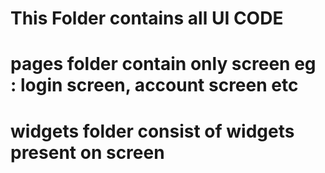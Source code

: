 # This Folder contains all UI CODE
# pages folder contain only screen eg : login screen, account screen etc
# widgets folder consist of widgets present on screen 